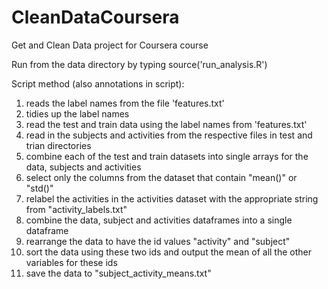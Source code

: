 CleanDataCoursera
=================

Get and Clean Data project for Coursera course

Run from the data directory by typing source('run_analysis.R')

Script method (also annotations in script):
1. reads the label names from the file 'features.txt'
2. tidies up the label names
3. read the test and train data using the label names from 'features.txt'
4. read in the subjects and activities from the respective files in test and trian directories
5. combine each of the test and train datasets into single arrays for the data, subjects and activities
6. select only the columns from the dataset that contain "mean()" or "std()"
7. relabel the activities in the activities dataset with the appropriate string from "activity_labels.txt"
8. combine the data, subject and activities dataframes into a single dataframe
9. rearrange the data to have the id values "activity" and "subject"
10. sort the data using these two ids and output the mean of all the other variables for these ids
11. save the data to "subject_activity_means.txt"
